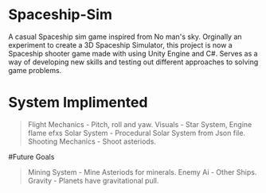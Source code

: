 # Spaceship-Sim
A casual Spaceship sim game inspired from No man's sky. Orginally an experiment to create a 3D Spaceship Simulator, this project is now a Spaceship shooter game made with using Unity Engine and C#. Serves as a way of developing new skills and testing out different approaches to solving game problems.

# System Implimented
> Flight Mechanics - Pitch, roll and yaw.
> Visuals - Star System, Engine flame efxs
> Solar System - Procedural Solar System from Json file.
> Shooting Mechanics - Shoot asteriods.

#Future Goals
> Mining System - Mine Asteriods for minerals.
> Enemy Ai - Other Ships.
> Gravity - Planets have gravitational pull.
